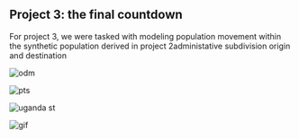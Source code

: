 ## Project 3: the final countdown

For project 3, we were tasked with modeling population movement within the synthetic population derived in project 2administative subdivision origin and destination

![odm](https://aeraposo.github.io/Data-440-Raposo/odm.png)

![pts](https://aeraposo.github.io/Data-440-Raposo/uga_pts_map.png)

![uganda st](https://aeraposo.github.io/Data-440-Raposo/uga_st.png)

![gif](https://aeraposo.github.io/Data-440-Raposo/gif.gif)
